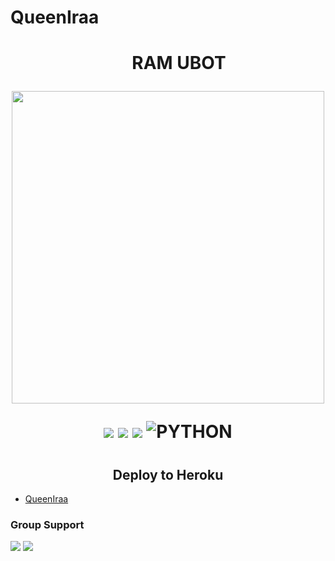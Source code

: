 # QueenIraa

<h1 align="center"><img width="35px">RAM UBOT
<p align="center"><img src="https://telegra.ph/file/8bec435499aed65a6c89d.png" width="500"></p>
<p align="center">
<p align="center">
    <a href="https://github.com/SangeanSquad/QueenIraa"><img src="https://img.shields.io/github/last-commit/SangeanSquad/QueenIraa?color=ff0000&logo=github&logoColor=ffffff&style=for-the-badge" /></a>
    <a href="https://github.com/SangeanSquad/QueenIraa"> <img src="https://img.shields.io/github/repo-size/SangeanSquad/QueenIraa?logo=github&style=for-the-badge" /></a>
    <a href="https://pypi.org/project/Telethon/"><img src="https://img.shields.io/pypi/v/telethon?color=important&label=telethon&logo=python&logoColor=brightgreen&style=for-the-badge" /></a>
    <img alt="PYTHON" src="https://img.shields.io/badge/PYTHON-v3.9.6-purple?style=for-the-badge&logo=appveyor"/>
    </p>

#

<h2 align="center">
Deploy to Heroku
</h2>


- [QueenIraa](https://heroku.com/deploy?template=https://github.com/SangeanSquad/QueenIraa)

### Group Support 
<a href="https://t.me/ramsupportt"><img src="https://img.shields.io/badge/Join-Group%20Support1-blue.svg?style=for-the-badge&logo=Telegram"></a> <a href="https://t.me/GeezSupport"><img src="https://img.shields.io/badge/Join-Groups%20Support2-blue.svg?style=for-the-badge&logo=Telegram"></a>

##
